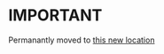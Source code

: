 # IMPORTANT

Permanantly moved to [this new location](https://github.com/canada-ca-terraform-modules/simplevm)
